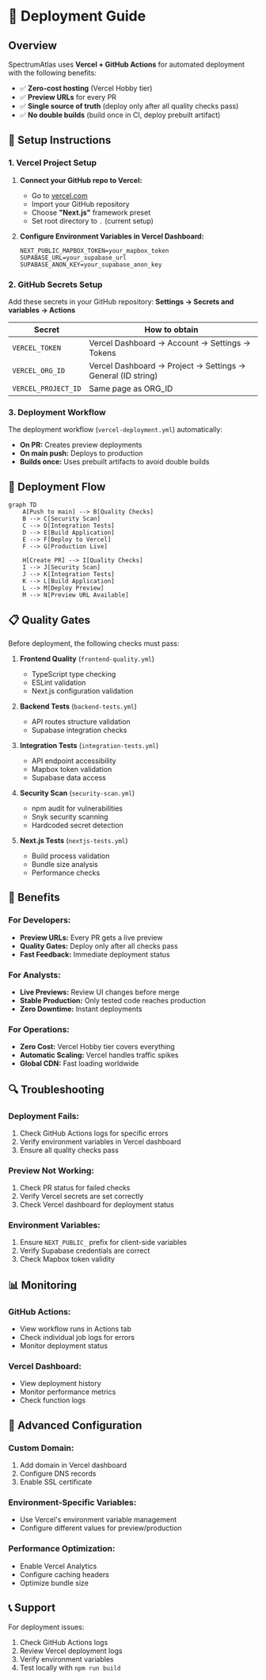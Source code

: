 # 🚀 Deployment Guide

## Overview

SpectrumAtlas uses **Vercel + GitHub Actions** for automated deployment with the following benefits:

- ✅ **Zero-cost hosting** (Vercel Hobby tier)
- ✅ **Preview URLs** for every PR
- ✅ **Single source of truth** (deploy only after all quality checks pass)
- ✅ **No double builds** (build once in CI, deploy prebuilt artifact)

## 🔧 Setup Instructions

### 1. Vercel Project Setup

1. **Connect your GitHub repo to Vercel:**
   - Go to [vercel.com](https://vercel.com)
   - Import your GitHub repository
   - Choose **"Next.js"** framework preset
   - Set root directory to `.` (current setup)

2. **Configure Environment Variables in Vercel Dashboard:**
   ```
   NEXT_PUBLIC_MAPBOX_TOKEN=your_mapbox_token
   SUPABASE_URL=your_supabase_url
   SUPABASE_ANON_KEY=your_supabase_anon_key
   ```

### 2. GitHub Secrets Setup

Add these secrets in your GitHub repository:
**Settings → Secrets and variables → Actions**

| Secret | How to obtain |
|--------|---------------|
| `VERCEL_TOKEN` | Vercel Dashboard → Account → Settings → Tokens |
| `VERCEL_ORG_ID` | Vercel Dashboard → Project → Settings → General (ID string) |
| `VERCEL_PROJECT_ID` | Same page as ORG_ID |

### 3. Deployment Workflow

The deployment workflow (`vercel-deployment.yml`) automatically:

- **On PR:** Creates preview deployments
- **On main push:** Deploys to production
- **Builds once:** Uses prebuilt artifacts to avoid double builds

## 🔄 Deployment Flow

```mermaid
graph TD
    A[Push to main] --> B[Quality Checks]
    B --> C[Security Scan]
    C --> D[Integration Tests]
    D --> E[Build Application]
    E --> F[Deploy to Vercel]
    F --> G[Production Live]
    
    H[Create PR] --> I[Quality Checks]
    I --> J[Security Scan]
    J --> K[Integration Tests]
    K --> L[Build Application]
    L --> M[Deploy Preview]
    M --> N[Preview URL Available]
```

## 📋 Quality Gates

Before deployment, the following checks must pass:

1. **Frontend Quality** (`frontend-quality.yml`)
   - TypeScript type checking
   - ESLint validation
   - Next.js configuration validation

2. **Backend Tests** (`backend-tests.yml`)
   - API routes structure validation
   - Supabase integration checks

3. **Integration Tests** (`integration-tests.yml`)
   - API endpoint accessibility
   - Mapbox token validation
   - Supabase data access

4. **Security Scan** (`security-scan.yml`)
   - npm audit for vulnerabilities
   - Snyk security scanning
   - Hardcoded secret detection

5. **Next.js Tests** (`nextjs-tests.yml`)
   - Build process validation
   - Bundle size analysis
   - Performance checks

## 🎯 Benefits

### **For Developers:**
- **Preview URLs:** Every PR gets a live preview
- **Quality Gates:** Deploy only after all checks pass
- **Fast Feedback:** Immediate deployment status

### **For Analysts:**
- **Live Previews:** Review UI changes before merge
- **Stable Production:** Only tested code reaches production
- **Zero Downtime:** Instant deployments

### **For Operations:**
- **Zero Cost:** Vercel Hobby tier covers everything
- **Automatic Scaling:** Vercel handles traffic spikes
- **Global CDN:** Fast loading worldwide

## 🔍 Troubleshooting

### **Deployment Fails:**
1. Check GitHub Actions logs for specific errors
2. Verify environment variables in Vercel dashboard
3. Ensure all quality checks pass

### **Preview Not Working:**
1. Check PR status for failed checks
2. Verify Vercel secrets are set correctly
3. Check Vercel dashboard for deployment status

### **Environment Variables:**
1. Ensure `NEXT_PUBLIC_` prefix for client-side variables
2. Verify Supabase credentials are correct
3. Check Mapbox token validity

## 📊 Monitoring

### **GitHub Actions:**
- View workflow runs in Actions tab
- Check individual job logs for errors
- Monitor deployment status

### **Vercel Dashboard:**
- View deployment history
- Monitor performance metrics
- Check function logs

## 🚀 Advanced Configuration

### **Custom Domain:**
1. Add domain in Vercel dashboard
2. Configure DNS records
3. Enable SSL certificate

### **Environment-Specific Variables:**
- Use Vercel's environment variable management
- Configure different values for preview/production

### **Performance Optimization:**
- Enable Vercel Analytics
- Configure caching headers
- Optimize bundle size

## 📞 Support

For deployment issues:
1. Check GitHub Actions logs
2. Review Vercel deployment logs
3. Verify environment variables
4. Test locally with `npm run build` 